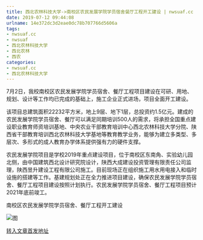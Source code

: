```yaml
---
title: 西北农林科技大学->南校区农民发展学院学员宿舍餐厅工程开工建设 | nwsuaf.cc
date: 2019-07-12 09:44:08
urlname: 14e372dc3d2eae0dc78b707766d5606a
tags: 
- nwsuaf.cc
- nwsuaf
- 西北农林科技大学
- 西北农林
- 西农
categories:
- nwsuaf.cc
- 西北农林科技大学
---
```



7月2日，我校南校区农民发展学院学员宿舍、餐厅工程项目建设在可研、用地、规划、设计等工作均已完成的基础上，施工企业正式进场，项目全面开工建设。

该项目总建筑面积22232平方米，地上9层、地下1层，总投资约1.5亿元。建成的农民发展学院学员宿舍、餐厅可以满足同期培训500人的需求，将承担全国重点建设职业教育师资培训基地、中央农业干部教育培训中心西北农林科技大学分院、陕西省干部教育培训西北农林科技大学基地等教育教学业务，能够为建立多类型、多层次、多形式的成人教育办学体系提供强有力的硬件支撑。

农民发展学院项目是学校2019年重点建设项目，位于南校区东南角、实验幼儿园北侧，由中国建筑西北设计研究院设计，陕西大成建设投资管理有限责任公司监理，陕西昱升建设工程有限公司施工。目前现场正在组织施工用水用电接入和临时设施的搭建等工作。基建规划处正在全力推进项目建设，确保农民发展学院学员宿舍、餐厅工程项目建设按照计划执行。农民发展学院学员宿舍、餐厅工程项目预计2021年底前竣工。

南校区农民发展学院学员宿舍、餐厅工程开工建设



![图](https://news.nwsuaf.edu.cn/images/content/2019-07/20190711083911843988.jpg)

[转入文章首发地址](https://news.nwsuaf.edu.cn/xnxw/90860.htm)